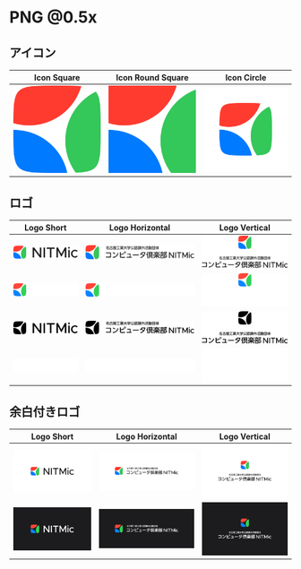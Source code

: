 # PNG @0.5x

## アイコン

| Icon Square | Icon Round Square | Icon Circle |
| :---: | :---: | :---: |
| ![alt text](icon-square@0.5x.png) | ![alt text](icon-round-square@0.5x.png) | ![alt text](icon-circle@0.5x.png) |

## ロゴ

| Logo Short | Logo Horizontal | Logo Vertical |
| :---: | :---: | :---: |
| ![alt text](logo-short_light-color@0.5x.png) | ![alt text](logo-horizontal_light-color@0.5x.png) | ![alt text](logo-vertical_light-color@0.5x.png) |
| ![alt text](logo-short_dark-color@0.5x.png) | ![alt text](logo-horizontal_dark-color@0.5x.png) | ![alt text](logo-vertical_dark-color@0.5x.png) |
| ![alt text](logo-short_light-gray@0.5x.png) | ![alt text](logo-horizontal_light-gray@0.5x.png) | ![alt text](logo-vertical_light-gray@0.5x.png) |
| ![alt text](logo-short_dark-gray@0.5x.png) | ![alt text](logo-horizontal_dark-gray@0.5x.png) | ![alt text](logo-vertical_dark-gray@0.5x.png) |

## 余白付きロゴ

| Logo Short | Logo Horizontal | Logo Vertical |
| :---: | :---: | :---: |
| ![alt text](padded-logo-short_light@0.5x.png) | ![alt text](padded-logo-horizontal_light@0.5x.png) | ![alt text](padded-logo-vertical_light@0.5x.png) |
| ![alt text](padded-logo-short_dark@0.5x.png) | ![alt text](padded-logo-horizontal_dark@0.5x.png) | ![alt text](padded-logo-vertical_dark@0.5x.png) |
